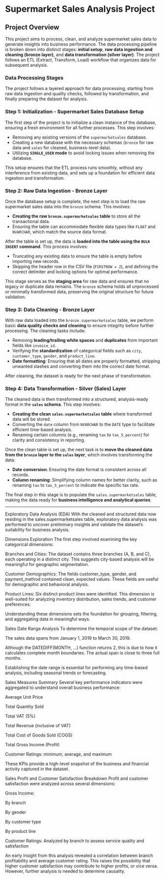 # Supermarket Sales Analysis Project

## Project Overview

This project aims to process, clean, and analyze supermarket sales data to generate insights into business performance. The data processing pipeline is broken down into distinct stages: **initial setup**, **raw data ingestion and cleaning (bronze layer)**, and **data transformation (silver layer)**. The project follows an ETL (Extract, Transform, Load) workflow that organizes data for subsequent analysis.

### Data Processing Stages

The project follows a layered approach for data processing, starting from raw data ingestion and quality checks, followed by transformation, and finally preparing the dataset for analysis.

### Step 1: **Initialization - Supermarket Sales Database Setup**

The first step of the project is to initialize a clean instance of the database, ensuring a fresh environment for all further processes. This step involves:
- Removing any existing versions of the `supermarketsales` database.
- Creating a new database with the necessary schemas (`bronze` for raw data and `sales` for cleaned, business-level data).
- Utilizing **`SINGLE_USER` mode** to avoid locking issues when removing the database.

This setup ensures that the ETL process runs smoothly, without any interference from existing data, and sets up a foundation for efficient data ingestion and transformation.

### Step 2: **Raw Data Ingestion - Bronze Layer**

Once the database setup is complete, the next step is to load the raw supermarket sales data into the `bronze` schema. This involves:
- **Creating the raw `bronze.supermarketsales` table** to store all the transactional data.
- Ensuring the table can accommodate flexible data types like `FLOAT` and `NVARCHAR`, which match the source data format.

After the table is set up, the data is **loaded into the table using the `BULK INSERT` command**. This process involves:
- Truncating any existing data to ensure the table is empty before importing new records.
- Skipping the header row in the CSV file (`FIRSTROW = 2`), and defining the correct delimiter and locking options for optimal performance.

This stage serves as the **staging area** for raw data and ensures that no legacy or duplicate data remains. The `bronze` schema holds all unprocessed or minimally transformed data, preserving the original structure for future validation.

### Step 3: **Data Cleaning - Bronze Layer**

With raw data loaded into the `bronze.supermarketsales` table, we perform basic **data quality checks and cleaning** to ensure integrity before further processing. The cleaning tasks include:
- Removing **leading/trailing white spaces** and **duplicates** from important fields like `invoice_id`.
- Verifying the **standardization** of categorical fields such as `city`, `customer_type`, `gender`, and `product_line`.
- **Date formatting**: Ensuring that all dates are properly formatted, stripping unwanted slashes and converting them into the correct date format.

After cleaning, the dataset is ready for the next phase of transformation.

### Step 4: **Data Transformation - Silver (Sales) Layer**

The cleaned data is then transformed into a structured, analysis-ready format in the **`sales` schema**. This step involves:
- **Creating the clean `sales.supermarketsales` table** where transformed data will be stored.
- Converting the `date` column from `NVARCHAR` to the `DATE` type to facilitate efficient time-based analysis.
- Renaming certain columns (e.g., renaming `tax` to `tax_5_percent`) for clarity and consistency in reporting.

Once the clean table is set up, the next task is to **move the cleaned data from the `bronze` layer to the `sales` layer**, which involves transforming the data:
- **Date conversion**: Ensuring the date format is consistent across all records.
- **Column renaming**: Simplifying column names for better clarity, such as renaming `tax` to `tax_5_percent` to indicate the specific tax rate.

The final step in this stage is to populate the `sales.supermarketsales` table, making the data ready for **business intelligence and analytical queries**.

---
Exploratory Data Analysis (EDA)
With the cleaned and structured data now residing in the sales.supermarketsales table, exploratory data analysis was performed to uncover preliminary insights and validate the dataset’s suitability for business analysis.

Dimensions Exploration
The first step involved examining the key categorical dimensions:

Branches and Cities: The dataset contains three branches (A, B, and C), each operating in a distinct city. This suggests city-based analysis will be meaningful for geographic segmentation.

Customer Demographics: The fields customer_type, gender, and payment_method contained clean, expected values. These fields are useful for demographic and behavioral analysis.

Product Lines: Six distinct product lines were identified. This dimension is well-suited for analyzing inventory distribution, sales trends, and customer preferences.

Understanding these dimensions sets the foundation for grouping, filtering, and aggregating data in meaningful ways.

Sales Date Range Analysis
To determine the temporal scope of the dataset:

The sales data spans from January 1, 2019 to March 30, 2019.

Although the DATEDIFF(MONTH, ...) function returns 2, this is due to how it calculates complete month boundaries. The actual span is close to three full months.

Establishing the date range is essential for performing any time-based analysis, including seasonal trends or forecasting.

Sales Measures Summary
Several key performance indicators were aggregated to understand overall business performance:

Average Unit Price

Total Quantity Sold

Total VAT (5%)

Total Revenue (inclusive of VAT)

Total Cost of Goods Sold (COGS)

Total Gross Income (Profit)

Customer Ratings: minimum, average, and maximum

These KPIs provide a high-level snapshot of the business and financial activity captured in the dataset.

Sales Profit and Customer Satisfaction Breakdown
Profit and customer satisfaction were analyzed across several dimensions:

Gross Income:

By branch

By gender

By customer type

By product line

Customer Ratings: Analyzed by branch to assess service quality and satisfaction

An early insight from this analysis revealed a correlation between branch profitability and average customer rating. This raises the possibility that higher customer satisfaction may contribute to higher profits, or vice versa. However, further analysis is needed to determine causality.

